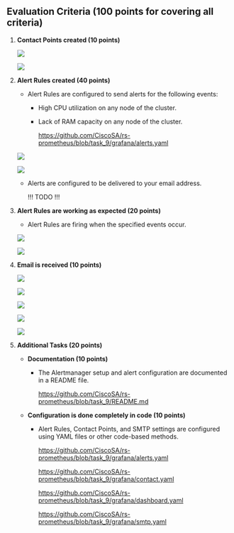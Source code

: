 ## Evaluation Criteria (100 points for covering all criteria)

1. **Contact Points created (10 points)**

    ![](Screenshots/01.png)

    ![](Screenshots/02.png)


2. **Alert Rules created (40 points)**
   - Alert Rules are configured to send alerts for the following events:
     - High CPU utilization on any node of the cluster.
     - Lack of RAM capacity on any node of the cluster.
       
       https://github.com/CiscoSA/rs-prometheus/blob/task_9/grafana/alerts.yaml

    ![](Screenshots/03.png)

    ![](Screenshots/04.png)

   - Alerts are configured to be delivered to your email address.

     !!! TODO !!!

3. **Alert Rules are working as expected (20 points)**
   - Alert Rules are firing when the specified events occur.

    ![](Screenshots/06.png)

    ![](Screenshots/07.png)       

4. **Email is received (10 points)**

    ![](Screenshots/10.png)

    ![](Screenshots/11.png)

    ![](Screenshots/12.png)

    ![](Screenshots/13.png)

    ![](Screenshots/14.png)

5. **Additional Tasks (20 points)**
   - **Documentation (10 points)**
     - The Alertmanager setup and alert configuration are documented in a README file.

       https://github.com/CiscoSA/rs-prometheus/blob/task_9/README.md

   - **Configuration is done completely in code (10 points)**

     - Alert Rules, Contact Points, and SMTP settings are configured using YAML files or other code-based methods.
       
       https://github.com/CiscoSA/rs-prometheus/blob/task_9/grafana/alerts.yaml

       https://github.com/CiscoSA/rs-prometheus/blob/task_9/grafana/contact.yaml

       https://github.com/CiscoSA/rs-prometheus/blob/task_9/grafana/dashboard.yaml

       https://github.com/CiscoSA/rs-prometheus/blob/task_9/grafana/smtp.yaml
